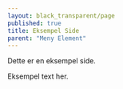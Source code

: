 ```yaml
---
layout: black_transparent/page
published: true
title: Eksempel Side
parent: "Meny Element"
---
```


Dette er en eksempel side.

Eksempel text her.